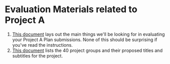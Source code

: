 # Evaluation Materials related to Project A

1. [This document](rubric_plan.md) lays out the main things we'll be looking for in evaluating your Project A Plan submissions. None of this should be surprising if you've read the instructions.
2. [This document](plans.md) lists the 40 project groups and their proposed titles and subtitles for the project.


 
